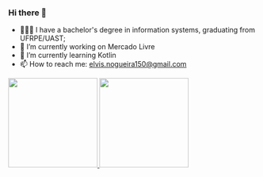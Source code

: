 ### Hi there 👋

-  👨🏾‍🎓 I have a bachelor's degree in information systems, graduating from UFRPE/UAST;
-  🔭 I’m currently working on Mercado Livre
- 🌱 I’m currently learning Kotlin
- 📫 How to reach me: elvis.nogueira150@gmail.com

<div>
<a href="https://github.com/ElvisNogueira">
<img height="180em" src="https://github-readme-stats.vercel.app/api/top-langs/?username=ElvisNogueira&layout=compact&langs_count=7&theme=dracula"/>
<img height="180em" src="https://github-readme-stats.vercel.app/api?username=ElvisNogueira&show_icons=true&theme=dracula&include_all_commits=true&count_private=true"/>
</div>
